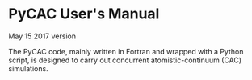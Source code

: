 # PyCAC User's Manual

May 15 2017 version

The PyCAC code, mainly written in Fortran and wrapped with a Python script, is designed to carry out concurrent atomistic-continuum (CAC) simulations.